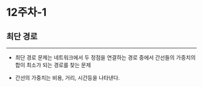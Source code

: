 12주차-1
========

최단 경로
---------

---

-	최단 경로 문제는 네트워크에서 두 정점을 연결하는 경로 중에서 간선들의 가중치의 합이 최소가 되는 경로를 찾는 문제

-	간선의 가중치는 비용, 거리, 시간등을 나타낸다.
